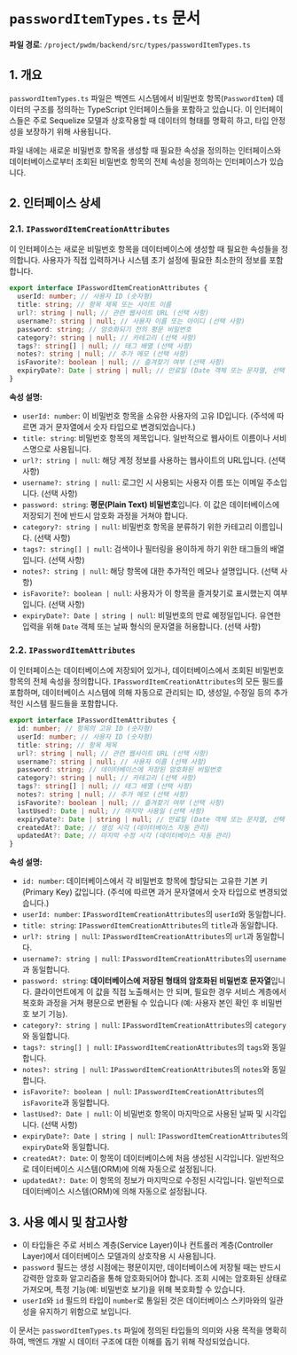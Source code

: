 # `passwordItemTypes.ts` 문서

**파일 경로**: `/project/pwdm/backend/src/types/passwordItemTypes.ts`

## 1. 개요

`passwordItemTypes.ts` 파일은 백엔드 시스템에서 비밀번호 항목(`PasswordItem`) 데이터의 구조를 정의하는 TypeScript 인터페이스들을 포함하고 있습니다. 이 인터페이스들은 주로 Sequelize 모델과 상호작용할 때 데이터의 형태를 명확히 하고, 타입 안정성을 보장하기 위해 사용됩니다. 

파일 내에는 새로운 비밀번호 항목을 생성할 때 필요한 속성을 정의하는 인터페이스와 데이터베이스로부터 조회된 비밀번호 항목의 전체 속성을 정의하는 인터페이스가 있습니다.

## 2. 인터페이스 상세

### 2.1. `IPasswordItemCreationAttributes`

이 인터페이스는 새로운 비밀번호 항목을 데이터베이스에 생성할 때 필요한 속성들을 정의합니다. 사용자가 직접 입력하거나 시스템 초기 설정에 필요한 최소한의 정보를 포함합니다.

```typescript
export interface IPasswordItemCreationAttributes {
  userId: number; // 사용자 ID (숫자형)
  title: string; // 항목 제목 또는 사이트 이름
  url?: string | null; // 관련 웹사이트 URL (선택 사항)
  username?: string | null; // 사용자 이름 또는 아이디 (선택 사항)
  password: string; // 암호화되기 전의 평문 비밀번호
  category?: string | null; // 카테고리 (선택 사항)
  tags?: string[] | null; // 태그 배열 (선택 사항)
  notes?: string | null; // 추가 메모 (선택 사항)
  isFavorite?: boolean | null; // 즐겨찾기 여부 (선택 사항)
  expiryDate?: Date | string | null; // 만료일 (Date 객체 또는 문자열, 선택 사항)
}
```

**속성 설명:**

-   `userId: number`: 이 비밀번호 항목을 소유한 사용자의 고유 ID입니다. (주석에 따르면 과거 문자열에서 숫자 타입으로 변경되었습니다.)
-   `title: string`: 비밀번호 항목의 제목입니다. 일반적으로 웹사이트 이름이나 서비스명으로 사용됩니다.
-   `url?: string | null`: 해당 계정 정보를 사용하는 웹사이트의 URL입니다. (선택 사항)
-   `username?: string | null`: 로그인 시 사용되는 사용자 이름 또는 이메일 주소입니다. (선택 사항)
-   `password: string`: **평문(Plain Text) 비밀번호**입니다. 이 값은 데이터베이스에 저장되기 전에 반드시 암호화 과정을 거쳐야 합니다.
-   `category?: string | null`: 비밀번호 항목을 분류하기 위한 카테고리 이름입니다. (선택 사항)
-   `tags?: string[] | null`: 검색이나 필터링을 용이하게 하기 위한 태그들의 배열입니다. (선택 사항)
-   `notes?: string | null`: 해당 항목에 대한 추가적인 메모나 설명입니다. (선택 사항)
-   `isFavorite?: boolean | null`: 사용자가 이 항목을 즐겨찾기로 표시했는지 여부입니다. (선택 사항)
-   `expiryDate?: Date | string | null`: 비밀번호의 만료 예정일입니다. 유연한 입력을 위해 `Date` 객체 또는 날짜 형식의 문자열을 허용합니다. (선택 사항)

### 2.2. `IPasswordItemAttributes`

이 인터페이스는 데이터베이스에 저장되어 있거나, 데이터베이스에서 조회된 비밀번호 항목의 전체 속성을 정의합니다. `IPasswordItemCreationAttributes`의 모든 필드를 포함하며, 데이터베이스 시스템에 의해 자동으로 관리되는 ID, 생성일, 수정일 등의 추가적인 시스템 필드들을 포함합니다.

```typescript
export interface IPasswordItemAttributes {
  id: number; // 항목의 고유 ID (숫자형)
  userId: number; // 사용자 ID (숫자형)
  title: string; // 항목 제목
  url?: string | null; // 관련 웹사이트 URL (선택 사항)
  username?: string | null; // 사용자 이름 (선택 사항)
  password: string; // 데이터베이스에 저장된 암호화된 비밀번호
  category?: string | null; // 카테고리 (선택 사항)
  tags?: string[] | null; // 태그 배열 (선택 사항)
  notes?: string | null; // 추가 메모 (선택 사항)
  isFavorite?: boolean | null; // 즐겨찾기 여부 (선택 사항)
  lastUsed?: Date | null; // 마지막 사용일 (선택 사항)
  expiryDate?: Date | string | null; // 만료일 (Date 객체 또는 문자열, 선택 사항)
  createdAt?: Date; // 생성 시각 (데이터베이스 자동 관리)
  updatedAt?: Date; // 마지막 수정 시각 (데이터베이스 자동 관리)
}
```

**속성 설명:**

-   `id: number`: 데이터베이스에서 각 비밀번호 항목에 할당되는 고유한 기본 키(Primary Key) 값입니다. (주석에 따르면 과거 문자열에서 숫자 타입으로 변경되었습니다.)
-   `userId: number`: `IPasswordItemCreationAttributes`의 `userId`와 동일합니다.
-   `title: string`: `IPasswordItemCreationAttributes`의 `title`과 동일합니다.
-   `url?: string | null`: `IPasswordItemCreationAttributes`의 `url`과 동일합니다.
-   `username?: string | null`: `IPasswordItemCreationAttributes`의 `username`과 동일합니다.
-   `password: string`: **데이터베이스에 저장된 형태의 암호화된 비밀번호 문자열**입니다. 클라이언트에게 이 값을 직접 노출해서는 안 되며, 필요한 경우 서비스 계층에서 복호화 과정을 거쳐 평문으로 변환될 수 있습니다 (예: 사용자 본인 확인 후 비밀번호 보기 기능).
-   `category?: string | null`: `IPasswordItemCreationAttributes`의 `category`와 동일합니다.
-   `tags?: string[] | null`: `IPasswordItemCreationAttributes`의 `tags`와 동일합니다.
-   `notes?: string | null`: `IPasswordItemCreationAttributes`의 `notes`와 동일합니다.
-   `isFavorite?: boolean | null`: `IPasswordItemCreationAttributes`의 `isFavorite`과 동일합니다.
-   `lastUsed?: Date | null`: 이 비밀번호 항목이 마지막으로 사용된 날짜 및 시각입니다. (선택 사항)
-   `expiryDate?: Date | string | null`: `IPasswordItemCreationAttributes`의 `expiryDate`와 동일합니다.
-   `createdAt?: Date`: 이 항목이 데이터베이스에 처음 생성된 시각입니다. 일반적으로 데이터베이스 시스템(ORM)에 의해 자동으로 설정됩니다.
-   `updatedAt?: Date`: 이 항목의 정보가 마지막으로 수정된 시각입니다. 일반적으로 데이터베이스 시스템(ORM)에 의해 자동으로 설정됩니다.

## 3. 사용 예시 및 참고사항

-   이 타입들은 주로 서비스 계층(Service Layer)이나 컨트롤러 계층(Controller Layer)에서 데이터베이스 모델과의 상호작용 시 사용됩니다.
-   `password` 필드는 생성 시점에는 평문이지만, 데이터베이스에 저장될 때는 반드시 강력한 암호화 알고리즘을 통해 암호화되어야 합니다. 조회 시에는 암호화된 상태로 가져오며, 특정 기능(예: 비밀번호 보기)을 위해 복호화할 수 있습니다.
-   `userId`와 `id` 필드의 타입이 `number`로 통일된 것은 데이터베이스 스키마와의 일관성을 유지하기 위함으로 보입니다.

이 문서는 `passwordItemTypes.ts` 파일에 정의된 타입들의 의미와 사용 목적을 명확히 하여, 백엔드 개발 시 데이터 구조에 대한 이해를 돕기 위해 작성되었습니다.
